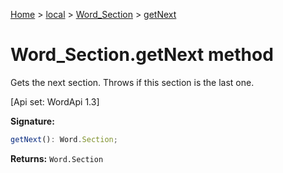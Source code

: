 [Home](./index) &gt; [local](local.md) &gt; [Word\_Section](local.word_section.md) &gt; [getNext](local.word_section.getnext.md)

# Word\_Section.getNext method

Gets the next section. Throws if this section is the last one. 

 \[Api set: WordApi 1.3\]

**Signature:**
```javascript
getNext(): Word.Section;
```
**Returns:** `Word.Section`

